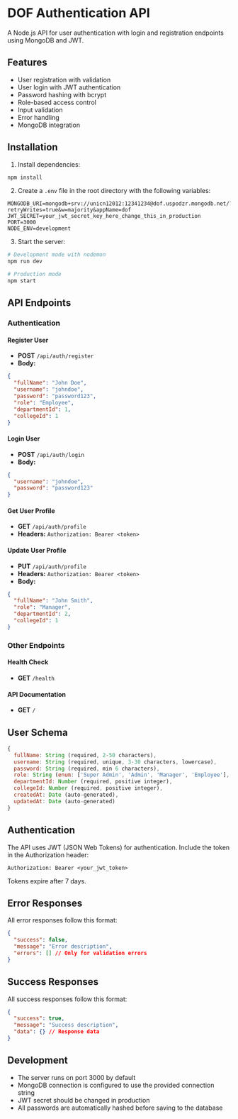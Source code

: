 # DOF Authentication API

A Node.js API for user authentication with login and registration endpoints using MongoDB and JWT.

## Features

- User registration with validation
- User login with JWT authentication
- Password hashing with bcrypt
- Role-based access control
- Input validation
- Error handling
- MongoDB integration

## Installation

1. Install dependencies:
```bash
npm install
```

2. Create a `.env` file in the root directory with the following variables:
```
MONGODB_URI=mongodb+srv://unicn12012:12341234@dof.uspodzr.mongodb.net/?retryWrites=true&w=majority&appName=dof
JWT_SECRET=your_jwt_secret_key_here_change_this_in_production
PORT=3000
NODE_ENV=development
```

3. Start the server:
```bash
# Development mode with nodemon
npm run dev

# Production mode
npm start
```

## API Endpoints

### Authentication

#### Register User
- **POST** `/api/auth/register`
- **Body:**
```json
{
  "fullName": "John Doe",
  "username": "johndoe",
  "password": "password123",
  "role": "Employee",
  "departmentId": 1,
  "collegeId": 1
}
```

#### Login User
- **POST** `/api/auth/login`
- **Body:**
```json
{
  "username": "johndoe",
  "password": "password123"
}
```

#### Get User Profile
- **GET** `/api/auth/profile`
- **Headers:** `Authorization: Bearer <token>`

#### Update User Profile
- **PUT** `/api/auth/profile`
- **Headers:** `Authorization: Bearer <token>`
- **Body:**
```json
{
  "fullName": "John Smith",
  "role": "Manager",
  "departmentId": 2,
  "collegeId": 1
}
```

### Other Endpoints

#### Health Check
- **GET** `/health`

#### API Documentation
- **GET** `/`

## User Schema

```javascript
{
  fullName: String (required, 2-50 characters),
  username: String (required, unique, 3-30 characters, lowercase),
  password: String (required, min 6 characters),
  role: String (enum: ['Super Admin', 'Admin', 'Manager', 'Employee'], default: 'Employee'),
  departmentId: Number (required, positive integer),
  collegeId: Number (required, positive integer),
  createdAt: Date (auto-generated),
  updatedAt: Date (auto-generated)
}
```

## Authentication

The API uses JWT (JSON Web Tokens) for authentication. Include the token in the Authorization header:

```
Authorization: Bearer <your_jwt_token>
```

Tokens expire after 7 days.

## Error Responses

All error responses follow this format:

```json
{
  "success": false,
  "message": "Error description",
  "errors": [] // Only for validation errors
}
```

## Success Responses

All success responses follow this format:

```json
{
  "success": true,
  "message": "Success description",
  "data": {} // Response data
}
```

## Development

- The server runs on port 3000 by default
- MongoDB connection is configured to use the provided connection string
- JWT secret should be changed in production
- All passwords are automatically hashed before saving to the database